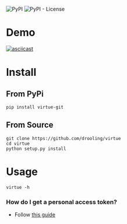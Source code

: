 ![PyPI](https://img.shields.io/pypi/v/virtue-git) ![PyPI - License](https://img.shields.io/pypi/l/virtue-git)

# Demo
[![asciicast](https://asciinema.org/a/497694.svg)](https://asciinema.org/a/497694)

# Install

## From PyPi

```
pip install virtue-git
```

## From Source

```
git clone https://github.com/drooling/virtue
cd virtue
python setup.py install
```

# Usage

```
virtue -h
```

### How do I get a personal access token?

- Follow [this guide](https://docs.github.com/en/authentication/keeping-your-account-and-data-secure/creating-a-personal-access-token#creating-a-token)
